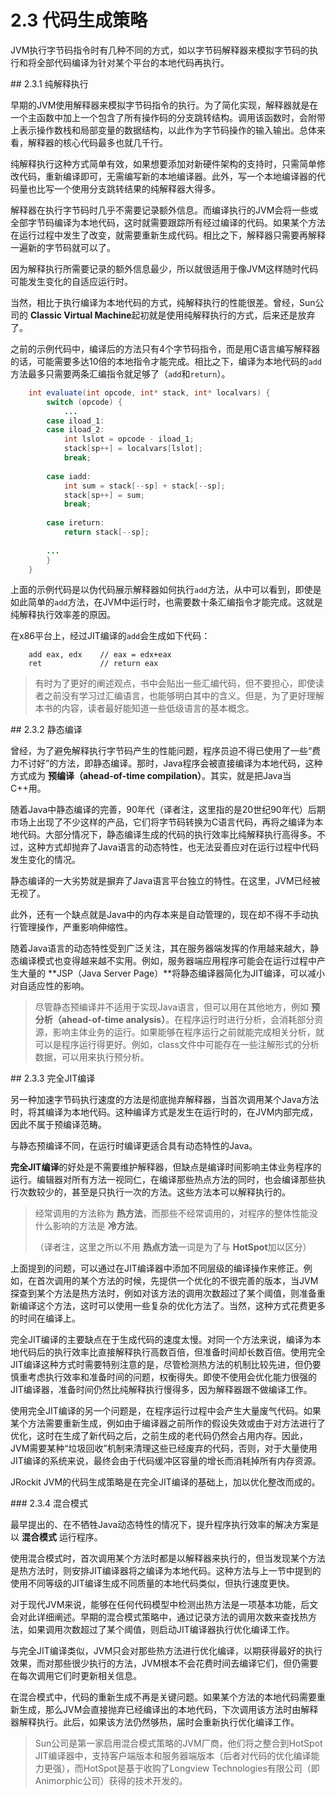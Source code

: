 # 2.3 代码生成策略

JVM执行字节码指令时有几种不同的方式，如以字节码解释器来模拟字节码的执行和将全部代码编译为针对某个平台的本地代码再执行。

<a name="2.3.1" />
## 2.3.1 纯解释执行

早期的JVM使用解释器来模拟字节码指令的执行。为了简化实现，解释器就是在一个主函数中加上一个包含了所有操作码的分支跳转结构。调用该函数时，会附带上表示操作数栈和局部变量的数据结构，以此作为字节码操作的输入输出。总体来看，解释器的核心代码最多也就几千行。

纯解释执行这种方式简单有效，如果想要添加对新硬件架构的支持时，只需简单修改代码，重新编译即可，无需编写新的本地编译器。此外，写一个本地编译器的代码量也比写一个使用分支跳转结果的纯解释器大得多。

解释器在执行字节码时几乎不需要记录额外信息。而编译执行的JVM会将一些或全部字节码编译为本地代码，这时就需要跟踪所有经过编译的代码。如果某个方法在运行过程中发生了改变，就需要重新生成代码。相比之下，解释器只需要再解释一遍新的字节码就可以了。

因为解释执行所需要记录的额外信息最少，所以就很适用于像JVM这样随时代码可能发生变化的自适应运行时。

当然，相比于执行编译为本地代码的方式，纯解释执行的性能很差。曾经，Sun公司的 **Classic Virtual Machine**起初就是使用纯解释执行的方式，后来还是放弃了。

之前的示例代码中，编译后的方法只有4个字节码指令，而是用C语言编写解释器的话，可能需要多达10倍的本地指令才能完成。相比之下，编译为本地代码的`add`方法最多只需要两条汇编指令就足够了（`add`和`return`）。

```java
    int evaluate(int opcode, int* stack, int* localvars) {
        switch (opcode) {
            ...
        case iload_1:
        case iload_2:
            int lslot = opcode - iload_1;
            stack[sp++] = localvars[lslot];
            break;
        
        case iadd:
            int sum = stack[--sp] + stack[--sp];
            stack[sp++] = sum;
            break;
        
        case ireturn:
            return stack[--sp];
        
        ...
        }
    }
```

上面的示例代码是以伪代码展示解释器如何执行`add`方法，从中可以看到，即使是如此简单的`add`方法，在JVM中运行时，也需要数十条汇编指令才能完成。这就是纯解释执行效率差的原因。

在x86平台上，经过JIT编译的`add`会生成如下代码：

```
    add eax, edx    // eax = edx+eax
    ret             // return eax
```

>有时为了更好的阐述观点，书中会贴出一些汇编代码，但不要担心，即使读者之前没有学习过汇编语言，也能够明白其中的含义。但是，为了更好理解本书的内容，读者最好能知道一些低级语言的基本概念。

<a name="2.3.2" />
## 2.3.2 静态编译

曾经，为了避免解释执行字节码产生的性能问题，程序员迫不得已使用了一些“费力不讨好”的方法，即静态编译。那时，Java程序会被直接编译为本地代码，这种方式成为 **预编译（ahead-of-time compilation）**。其实，就是把Java当C++用。

随着Java中静态编译的完善，90年代（译者注，这里指的是20世纪90年代）后期市场上出现了不少这样的产品，它们将字节码转换为C语言代码，再将之编译为本地代码。大部分情况下，静态编译生成的代码的执行效率比纯解释执行高得多。不过，这种方式却抛弃了Java语言的动态特性，也无法妥善应对在运行过程中代码发生变化的情况。

静态编译的一大劣势就是摒弃了Java语言平台独立的特性。在这里，JVM已经被无视了。

此外，还有一个缺点就是Java中的内存本来是自动管理的，现在却不得不手动执行管理操作，严重影响伸缩性。

随着Java语言的动态特性受到广泛关注，其在服务器端发挥的作用越来越大，静态编译模式也变得越来越不实用。例如，服务器端应用程序可能会在运行过程中产生大量的 **JSP（Java Server Page）**将静态编译器简化为JIT编译，可以减小对自适应性的影响。

>尽管静态预编译并不适用于实现Java语言，但可以用在其他地方，例如 **预分析（ahead-of-time analysis）**。在程序运行时进行分析，会消耗部分资源，影响主体业务的运行。如果能够在程序运行之前就能完成相关分析，就可以是程序运行得更好。例如，class文件中可能存在一些注解形式的分析数据，可以用来执行预分析。

<a name="2.3.2" />
## 2.3.3 完全JIT编译

另一种加速字节码执行速度的方法是彻底抛弃解释器，当首次调用某个Java方法时，将其编译为本地代码。这种编译方式是发生在运行时的，在JVM内部完成，因此不属于预编译范畴。

与静态预编译不同，在运行时编译更适合具有动态特性的Java。

**完全JIT编译**的好处是不需要维护解释器，但缺点是编译时间影响主体业务程序的运行。编辑器对所有方法一视同仁，在编译那些热点方法的同时，也会编译那些执行次数较少的，甚至是只执行一次的方法。这些方法本可以解释执行的。

>经常调用的方法称为 **热方法**，而那些不经常调用的，对程序的整体性能没什么影响的方法是 **冷方法**。
>
>（译者注，这里之所以不用 **热点方法**一词是为了与 **HotSpot**加以区分）

上面提到的问题，可以通过在JIT编译器中添加不同层级的编译操作来修正。例如，在首次调用的某个方法的时候，先提供一个优化的不很完善的版本，当JVM探查到某个方法是热方法时，例如对该方法的调用次数超过了某个阈值，则准备重新编译这个方法，这时可以使用一些复杂的优化方法了。当然，这种方式花费更多的时间在编译上。

完全JIT编译的主要缺点在于生成代码的速度太慢。对同一个方法来说，编译为本地代码后的执行效率比直接解释执行高数百倍，但准备时间却长数百倍。使用完全JIT编译这种方式时需要特别注意的是，尽管检测热方法的机制比较先进，但仍要慎重考虑执行效率和准备时间的问题，权衡得失。即使不使用会优化能力很强的JIT编译器，准备时间仍然比纯解释执行慢得多，因为解释器跟不做编译工作。

使用完全JIT编译的另一个问题是，在程序运行过程中会产生大量废气代码。如果某个方法需要重新生成，例如由于编译器之前所作的假设失效或由于对方法进行了优化，这时在生成了新代码之后，之前生成的老代码仍然会占用内存。因此，JVM需要某种“垃圾回收”机制来清理这些已经废弃的代码，否则，对于大量使用JIT编译的系统来说，最终会由于代码缓冲区容量的增长而消耗掉所有内存资源。

JRockit JVM的代码生成策略是在完全JIT编译的基础上，加以优化整改而成的。

<a name="2.3.4" />
### 2.3.4 混合模式

最早提出的、在不牺牲Java动态特性的情况下，提升程序执行效率的解决方案是以 **混合模式** 运行程序。

使用混合模式时，首次调用某个方法时都是以解释器来执行的，但当发现某个方法是热方法时，则安排JIT编译器将之编译为本地代码。这种方法与上一节中提到的使用不同等级的JIT编译生成不同质量的本地代码类似，但执行速度更快。

对于现代JVM来说，能够在任何代码模型中检测出热方法是一项基本功能，后文会对此详细阐述。早期的混合模式策略中，通过记录方法的调用次数来查找热方法，如果调用次数超过了某个阈值，则启动JIT编译器执行优化编译工作。

与完全JIT编译类似，JVM只会对那些热方法进行优化编译，以期获得最好的执行效果，而对那些很少执行的方法，JVM根本不会花费时间去编译它们，但仍需要在每次调用它们时更新相关信息。

在混合模式中，代码的重新生成不再是关键问题。如果某个方法的本地代码需要重新生成，那么JVM会直接抛弃已经编译出的本地代码，下次调用该方法时由解释器解释执行。此后，如果该方法仍然够热，届时会重新执行优化编译工作。

>Sun公司是第一家启用混合模式策略的JVM厂商，他们将之整合到HotSpot JIT编译器中，支持客户端版本和服务器端版本（后者对代码的优化编译能力更强），而HotSpot是基于收购了Longview Technologies有限公司（即Animorphic公司）获得的技术开发的。
